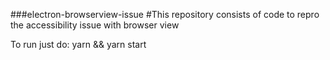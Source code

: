 ###electron-browserview-issue
#This repository consists of code to repro the accessibility issue with browser view

To run just do: yarn && yarn start